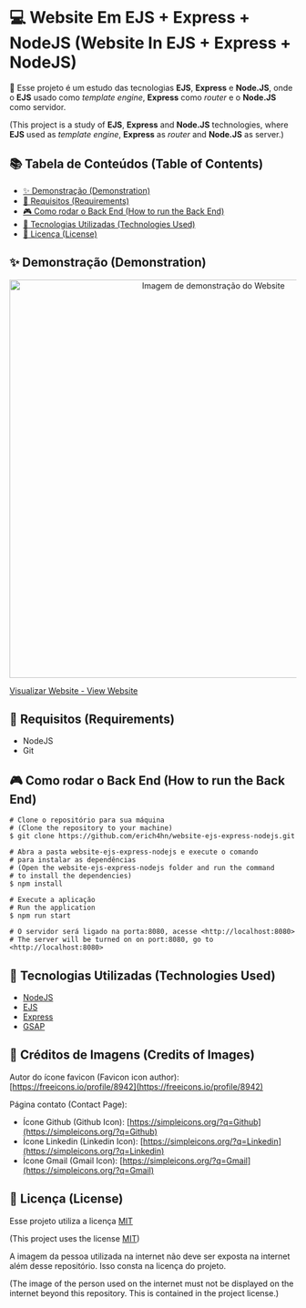 # 💻 Website Em EJS + Express + NodeJS (Website In EJS + Express + NodeJS)

💬 Esse projeto é um estudo das tecnologias **EJS**, **Express** e **Node.JS**, onde o **EJS** usado como _template engine_, **Express** como _router_ e o **Node.JS** como servidor.

(This project is a study of **EJS**, **Express** and **Node.JS** technologies, where **EJS** used as _template engine_, **Express** as _router_ and **Node.JS** as server.)

## 📚 Tabela de Conteúdos (Table of Contents)

- [✨ Demonstração (Demonstration)](#-demonstrao-demonstration)
- [📝 Requisitos (Requirements)](#-requisitos-requirements)
- [🎮 Como rodar o Back End (How to run the Back End)](#-como-rodar-o-back-end-how-to-run-the-back-end)
- [🎲 Tecnologias Utilizadas (Technologies Used)](#-tecnologias-utilizadas-technologies-used)
- [📜 Licença (License)](#-licena-license)

## ✨ Demonstração (Demonstration)

<p align="center">
    <img src="./assets/img/demo.gif" alt="Imagem de demonstração do Website" width="700"/>
</p>

[Visualizar Website - View Website](https://website-express-ejs.herokuapp.com/)

## 📝 Requisitos (Requirements)

- NodeJS
- Git

## 🎮 Como rodar o Back End (How to run the Back End)

```
# Clone o repositório para sua máquina
# (Clone the repository to your machine)
$ git clone https://github.com/erich4hn/website-ejs-express-nodejs.git

# Abra a pasta website-ejs-express-nodejs e execute o comando
# para instalar as dependências
# (Open the website-ejs-express-nodejs folder and run the command
# to install the dependencies)
$ npm install

# Execute a aplicação
# Run the application
$ npm run start

# O servidor será ligado na porta:8080, acesse <http://localhost:8080>
# The server will be turned on on port:8080, go to <http://localhost:8080>
```

## 🎲 Tecnologias Utilizadas (Technologies Used)

- [NodeJS](https://nodejs.org/)
- [EJS](https://ejs.co/)
- [Express](https://expressjs.com/)
- [GSAP](https://greensock.com/gsap/)

## 👔 Créditos de Imagens (Credits of Images)

Autor do ícone favicon (Favicon icon author): [https://freeicons.io/profile/8942](https://freeicons.io/profile/8942)

Página contato (Contact Page):

- Ícone Github (Github Icon): [https://simpleicons.org/?q=Github](https://simpleicons.org/?q=Github)
- Ícone Linkedin (Linkedin Icon): [https://simpleicons.org/?q=Linkedin](https://simpleicons.org/?q=Linkedin)
- Ícone Gmail (Gmail Icon): [https://simpleicons.org/?q=Gmail](https://simpleicons.org/?q=Gmail)

## 📜 Licença (License)

Esse projeto utiliza a licença [MIT](https://github.com/erich4hn/website-ejs-express-nodejs/blob/master/LICENSE)

(This project uses the license [MIT](https://github.com/erich4hn/website-ejs-express-nodejs/blob/master/LICENSE))

A imagem da pessoa utilizada na internet não deve ser exposta na internet além desse repositório. Isso consta na licença do projeto.

(The image of the person used on the internet must not be displayed on the internet beyond this repository. This is contained in the project license.)
